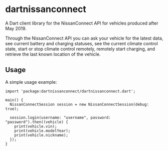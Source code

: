 # dartnissanconnect

A Dart client library for the NissanConnect API for vehicles produced after May 2019.

Through the NissanConnect API you can ask your vehicle for the latest data, see current battery and charging statuses, see the current climate control state, start or stop climate control remotely, remotely start charging, and retrieve the last known location of the vehicle.

## Usage

A simple usage example:

    import 'package:dartnissanconnect/dartnissanconnect.dart';

    main() {
      NissanConnectSession session = new NissanConnectSession(debug: true);

      session.login(username: "username", password: "password").then((vehicle) {
        print(vehicle.vin);
        print(vehicle.modelYear);
        print(vehicle.nickname);
      });
    }
